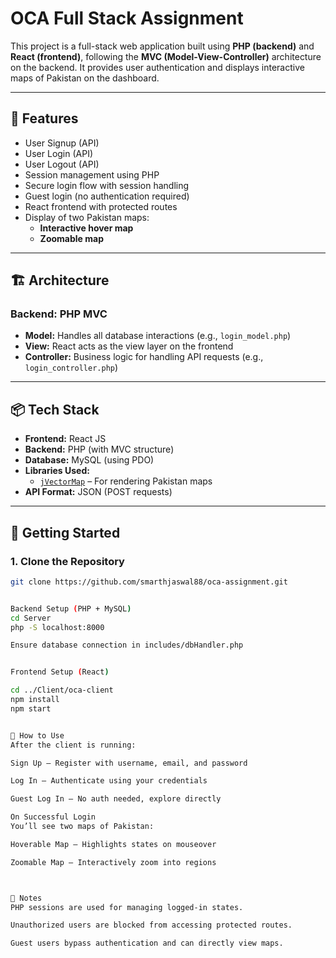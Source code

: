 # OCA Full Stack Assignment

This project is a full-stack web application built using **PHP (backend)** and **React (frontend)**, following the **MVC (Model-View-Controller)** architecture on the backend. It provides user authentication and displays interactive maps of Pakistan on the dashboard.

---

## 📂 Features

- User Signup (API)
- User Login (API)
- User Logout (API)
- Session management using PHP
- Secure login flow with session handling
- Guest login (no authentication required)
- React frontend with protected routes
- Display of two Pakistan maps:
  - **Interactive hover map**
  - **Zoomable map**

---

## 🏗️ Architecture

### Backend: PHP MVC

- **Model:** Handles all database interactions (e.g., `login_model.php`)
- **View:** React acts as the view layer on the frontend
- **Controller:** Business logic for handling API requests (e.g., `login_controller.php`)

---

## 📦 Tech Stack

- **Frontend:** React JS
- **Backend:** PHP (with MVC structure)
- **Database:** MySQL (using PDO)
- **Libraries Used:**
  - [`jVectorMap`](https://jvectormap.com/) – For rendering Pakistan maps
- **API Format:** JSON (POST requests)

---

## 🚀 Getting Started

### 1. Clone the Repository

```bash
git clone https://github.com/smarthjaswal88/oca-assignment.git


Backend Setup (PHP + MySQL)
cd Server
php -S localhost:8000

Ensure database connection in includes/dbHandler.php


Frontend Setup (React)

cd ../Client/oca-client
npm install
npm start


👤 How to Use
After the client is running:

Sign Up — Register with username, email, and password

Log In — Authenticate using your credentials

Guest Log In — No auth needed, explore directly

On Successful Login
You’ll see two maps of Pakistan:

Hoverable Map – Highlights states on mouseover

Zoomable Map – Interactively zoom into regions



🧠 Notes
PHP sessions are used for managing logged-in states.

Unauthorized users are blocked from accessing protected routes.

Guest users bypass authentication and can directly view maps.

